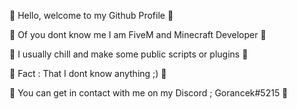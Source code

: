  👋 Hello, welcome to my Github Profile 👋
 
 🥳 Of you dont know me I am FiveM and Minecraft Developer 🥳
 
 🤗 I usually chill and make some public scripts or plugins 🤗 
 
 🍇 Fact : That I dont know anything ;) 🍇
 
 🥕 You can get in contact with me on my Discord ; Gorancek#5215 🥕
